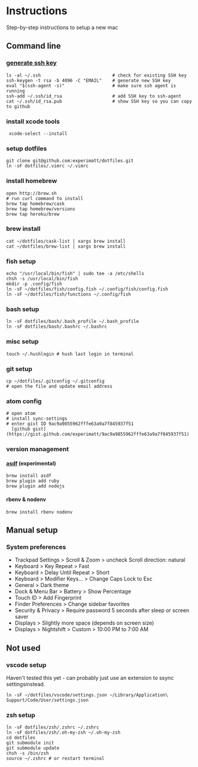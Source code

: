 # Instructions

   Step-by-step instructions to setup a new mac

## Command line

### [generate ssh key](https://help.github.com/articles/generating-a-new-ssh-key-and-adding-it-to-the-ssh-agent/)
  ```
ls -al ~/.ssh                           # check for existing SSH key
ssh-keygen -t rsa -b 4096 -C "EMAIL"    # generate new SSH key
eval "$(ssh-agent -s)"                  # make sure ssh agent is running
ssh-add ~/.ssh/id_rsa                   # add SSH key to ssh-agent
cat ~/.ssh/id_rsa.pub                   # show SSH key so you can copy to github
  ```

### install xcode tools
```
 xcode-select --install
```

### setup dotfiles
```
git clone git@github.com:experimatt/dotfiles.git
ln -sF dotfiles/.vimrc ~/.vimrc
```

### install homebrew
```
open http://brew.sh
# run curl command to install
brew tap homebrew/cask
brew tap homebrew/versions
brew tap heroku/brew
```

### brew install
```
cat ~/dotfiles/cask-list | xargs brew install
cat ~/dotfiles/brew-list | xargs brew install
```

### fish setup
```
echo "/usr/local/bin/fish" | sudo tee -a /etc/shells
chsh -s /usr/local/bin/fish
mkdir -p .config/fish
ln -sF ~/dotfiles/fish/config.fish ~/.config/fish/config.fish
ln -sF ~/dotfiles/fish/functions ~/.config/fish
```

### bash setup
```
ln -sF dotfiles/bash/.bash_profile ~/.bash_profile
ln -sF dotfiles/bash/.bashrc ~/.bashrc
```

### misc setup
```
touch ~/.hushlogin # hush last login in terminal
```

### git setup
```
cp ~/dotfiles/.gitconfig ~/.gitconfig
# open the file and update email address
```

### atom config
```
# open atom
# install sync-settings
# enter gist ID 9ac9a9855962fffe63a9a7f845937f51
  [github gist](https://gist.github.com/experimatt/9ac9a9855962fffe63a9a7f845937f51)
```

### version management

#### [asdf](https://asdf-vm.com/#/core-manage-asdf) (experimental)
```
brew install asdf
brew plugin add ruby
brew plugin add nodejs

```

#### rbenv & nodenv
```
brew install rbenv nodenv
```

## Manual setup

### System preferences

  * Trackpad Settings > Scroll & Zoom > uncheck Scroll direction: natural
  * Keyboard > Key Repeat > Fast
  * Keyboard > Delay Until Repeat > Short
  * Keyboard > Modifier Keys... > Change Caps Lock to Esc
  * General > Dark theme
  * Dock & Menu Bar > Battery > Show Percentage
  * Touch ID > Add Fingerprint
  * Finder Preferences > Change sidebar favorites
  * Security & Privacy > Require password 5 seconds after sleep or screen saver
  * Displays > Slightly more space (depends on screen size)
  * Displays > Nightshift > Custom > 10:00 PM to 7:00 AM


## Not used

### vscode setup
Haven't tested this yet - can probably just use an extension to ssync settingsinstead.

```
ln -sF ~/dotfiles/vscode/settings.json ~/Library/Application\ Support/Code/User/settings.json
```

### zsh setup
```
ln -sF dotfiles/zsh/.zshrc ~/.zshrc
ln -sF dotfiles/zsh/.oh-my-zsh ~/.oh-my-zsh
cd dotfiles
git submodule init
git submodule update
chsh -s /bin/zsh
source ~/.zshrc # or restart terminal
```
